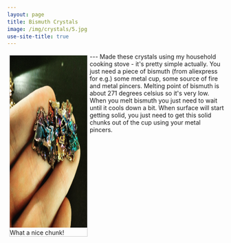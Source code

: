 ```yaml
---
layout: page
title: Bismuth Crystals
image: /img/crystals/5.jpg
use-site-title: true
---
```

<html>
<head>
<style>
div.gallery {
  margin: 5px;
  border: 1px solid #ccc;
  float: left;
  width: 180px;
}

div.gallery:hover {
  border: 1px solid #777;
}

div.gallery img {
  width: 100%;
  height: auto;
}

div.desc {
  padding: 15px;
  text-align: center;
}
</style>
</head>
<body>

<div class="gallery">
  <a target="_blank" href="https://krevik.github.io/img/crystals/5.jpg">
    <img src="/img/crystals/5.jpg" alt="Bismuth Crystals" width="600" height="400">
  </a>
  <div class="desc">What a nice chunk!</div>
</div>

</body>
</html>
---
Made these crystals using my household cooking stove - it's pretty simple actually. You just need
a piece of bismuth (from aliexpress for e.g.) some metal cup, some source of fire and metal pincers.
Melting point of bismuth is about 271 degrees celsius so it's very low. When you melt bismuth you
just need to wait until it cools down a bit. When surface will start getting solid, you just need to
get this solid chunks out of the cup using your metal pincers.
